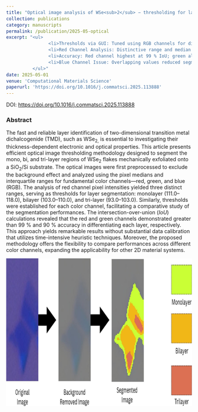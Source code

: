```yaml
---
title: "Optical image analysis of WSe<sub>2</sub> − thresholding for layer detection"
collection: publications
category: manuscripts
permalink: /publication/2025-05-optical
excerpt: "<ul>
                <li>Thresholds via GUI: Tuned using RGB channels for different WSe<sub>2</sub> flake layers.</li>
                <li>Red Channel Analysis: Distinctive range and median values noted.</li>
                <li>Accuracy: Red channel highest at 99 % IoU; green also strong at 94 %.</li>
                <li>Blue Channel Issue: Overlapping values reduced segmentation effectiveness.</li>
          </ul>"
date: 2025-05-01
venue: 'Computational Materials Science'
paperurl: 'https://doi.org/10.1016/j.commatsci.2025.113888'
---
```

DOI: https://doi.org/10.1016/j.commatsci.2025.113888

### Abstract
The fast and reliable layer identification of two-dimensional transition metal dichalcogenide (TMD), such as WSe<sub>2,</sub> is essential to investigating their thickness-dependent electronic and optical properties. This article presents efficient optical image thresholding methodology designed to segment the mono, bi, and tri-layer regions of WSe<sub>2</sub> flakes mechanically exfoliated onto a SiO<sub>2</sub>/Si substrate. The optical images were first preprocessed to exclude the background effect and analyzed using the pixel medians and interquartile ranges for fundamental color channels—red, green, and blue (RGB). The analysis of red channel pixel intensities yielded three distinct ranges, serving as thresholds for layer segmentation: monolayer (111.0–118.0), bilayer (103.0–110.0), and tri-layer (93.0–103.0). Similarly, thresholds were established for each color channel, facilitating a comparative study of the segmentation performances. The intersection-over-union $(IoU)$ calculations revealed that the red and green channels demonstrated greater than 99 % and 90 % accuracy in differentiating each layer, respectively. This approach yields remarkable results without substantial data calibration that utilizes time-intensive heuristic techniques. Moreover, the proposed methodology offers the flexibility to compare performances across different color channels, expanding the applicability for other 2D material systems.  

<img src="/images/graphical-abstracts/optical-2025-05.png" width="600px" height="400px">
